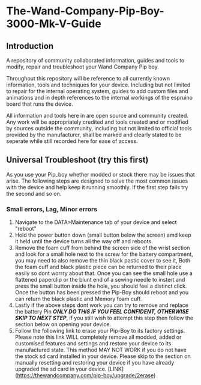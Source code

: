 # The-Wand-Company-Pip-Boy-3000-Mk-V-Guide

## Introduction

A repository of community collaborated information, guides and tools to modify, repair and troubleshoot your Wand Company Pip boy. 

Throughout this repository will be reference to all currently known information, tools and techniques for your device. Including but not limited to repair for the internal operating system, guides to add custom files and animations and in depth references to the internal workings of the espruino board that runs the device.

All information and tools here in are open source and community created. Any work will be appropriately credited and tools created and or modified by sources outside the community, including but not limited to official tools provided by the manufacturer, shall be marked and clearly stated to be seperate while still recorded here for ease of access.

## Universal Troubleshoot (try this first)

As you use your Pip_boy whether modded or stock there may be issues that arise. The following steps are designed to solve the most common issues with the device and help keep it running smoothly. If the first step fails try the second and so on.

### Small errors, Lag, Minor errors
1. Navigate to the DATA>Maintenance tab of your device and select "reboot"
2. Hold the power button down (small button below the screen) amd keep it held until the device turns all the way off and reboots.
3. Remove the foam cuff from behind the screen side of the wrist section and look for a small hole next to the screw for the battery compartment, you may need to also remove the thin black pastic cover to see it, Both the foam cuff and black plastic piece can be returned to their place easily so dont worrry about that. Once you can see the small hole use a flattened paperclip or the blunt end of a sewing needle to instert and press the small button inside the hole, you should feel a distinct click. Once the button has been pressed the Pip-Boy should reboot and you can return the black plastic and Memory foam cuff.
4. Lastly if the above steps dont work you can try to remove and replace the battery Pin ***ONLY DO THIS IF YOU FEEL CONFIDENT, OTHERWISE SKIP TO NEXT STEP***, if you still wish to attempt this step then follow the section below on opening your device.
5. Follow the following link to erase your Pip-Boy to its factory settings. Please note this link WILL completely remove all modded, added or customised features and settings and restore your device to its manufactured state. This method MAY NOT WORK if you do not have the stock sd card installed in your device. Please skip to the section on manually resetting and restoring your device if you have already upgraded the sd card in your device. [LINK] (https://thewandcompany.com/pip-boy/upgrade/2erase)
